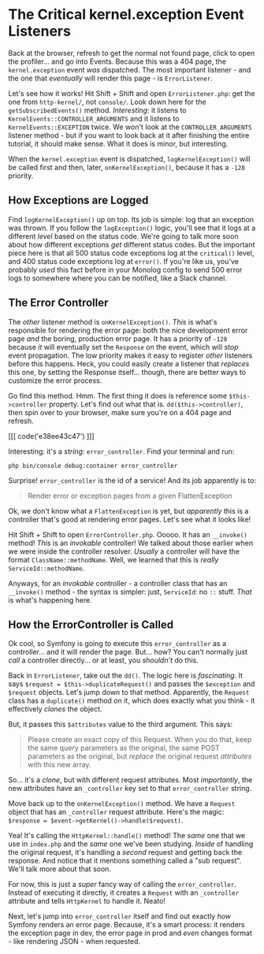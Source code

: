 # The Critical kernel.exception Event Listeners

Back at the browser, refresh to get the normal not found page, click to open
the profiler... and go into Events. Because this was a 404 page, the
`kernel.exception` event *was* dispatched. The most important listener - and the
one that *eventually* will render this page - is `ErrorListener`.

Let's see how it works! Hit Shift + Shift and open `ErrorListener.php`: get the
one from `http-kernel/`, not `console/`. Look down here for the
`getSubscribedEvents()` method. *Interesting*: it listens to
`KernelEvents::CONTROLLER_ARGUMENTS` and it listens to `KernelEvents::EXCEPTION`
twice. We won't look at the `CONTROLLER_ARGUMENTS` listener method - but if you
want to look back at it after finishing the entire tutorial, it should make sense.
What it does is minor, but interesting.

When the `kernel.exception` event is dispatched, `logKernelException()` will be
called first and then, later, `onKernelException()`, because it has a `-128`
priority.

## How Exceptions are Logged

Find `logKernelException()` up on top. Its job is simple: log that
an exception was thrown. If you follow the `logException()` logic, you'll see
that it logs at a different *level* based on the status code. We're going to talk
more soon about how different exceptions *get* different status codes. But the
important piece here is that all 500 status code exceptions log at the `critical()`
level, and 400 status code exceptions log at `error()`. If you're like us, you've
probably *used* this fact before in your Monolog config to send 500 error logs
to somewhere where you can be notified, like a Slack channel.

## The Error Controller

The *other* listener method is `onKernelException()`. *This* is what's responsible
for rendering the error page: both the nice development error page *and* the
boring, production error page. It has a priority of `-128` because *it* will
eventually set the `Response` on the event, which will *stop* event propagation.
The low priority makes it easy to register *other* listeners before this happens.
Heck, you could easily create a listener that *replaces* this one, by setting
the Response itself... though, there are better ways to customize the error
process.

Go find this method. Hmm. The first thing it does is reference some
`$this->controller` property. Let's find out what that is.
`dd($this->controller)`, then spin over to your browser, make sure you're on a
404 page and refresh.

[[[ code('e38ee43c47') ]]]

Interesting: it's a *string*: `error_controller`. Find your terminal and run:

```terminal
php bin/console debug:container error_controller
```

Surprise! `error_controller` is the id of a service! And its job apparently is to:

> Render error or exception pages from a given FlattenException

Ok, we don't know what a `FlattenException` is yet, but *apparently* this is
a controller that's good at rendering error pages. Let's see what it looks like!

Hit Shift + Shift to open `ErrorController.php`. Ooooo. It has an `__invoke()`
method! *This* is an *invokable* controller! We talked about those earlier when
we were inside the controller resolver. *Usually* a controller will have the
format `ClassName::methodName`. Well, we learned that this is *really*
`ServiceId::methodName`.

Anyways, for an *invokable* controller - a controller class that has an
`__invoke()` method - the syntax is simpler: just, `ServiceId`: no `::` stuff.
*That* is what's happening here.

## How the ErrorController is Called

Ok cool, so Symfony is going to execute this `error_controller` as a controller...
and it will render the page. But... how? You can't normally just *call* a controller
directly... or at least, you *shouldn't* do this.

Back in `ErrorListener`, take out the `dd()`. The logic here is *fascinating*.
It says `$request = $this->duplicateRequest()` and passes the `$exception` and
`$request` objects. Let's jump down to that method. Apparently, the `Request` class
has a `duplicate()` method on it, which does exactly what you think - it
effectively *clones* the object.

But, it passes this `$attributes` value to the third argument. This says:

> Please create an exact copy of this Request. When you do that, keep the same
> query parameters as the original, the same POST parameters as the original,
> but *replace* the original request *attributes* with this new array.

So... it's a *clone*, but with different request attributes. Most *importantly*,
the new attributes have an `_controller` key set to that `error_controller` string.

Move back up to the `onKernelException()` method. We have a `Request` object
that has an `_controller` request attribute. Here's the magic:
`$response = $event->getKernel()->handle($request)`.

Yea! It's calling the `HttpKernel::handle()` method! The *same* one that we
use in `index.php` and the *same* one we've been studying. *Inside* of handling
the original request, it's handling a *second* request and getting back the
response. And notice that it mentions something called a "sub request". We'll
talk more about that soon.

For now, this is just a *super* fancy way of calling the `error_controller`. Instead
of executing it directly, it creates a `Request` with an `_controller` attribute
and tells `HttpKernel` to handle it. Neato!

Next, let's jump into `error_controller` itself and find out exactly *how*
Symfony renders an error page. Because, it's a smart process: it renders the
exception page in dev, the error page in prod and *even* changes format - like
rendering JSON - when requested.
